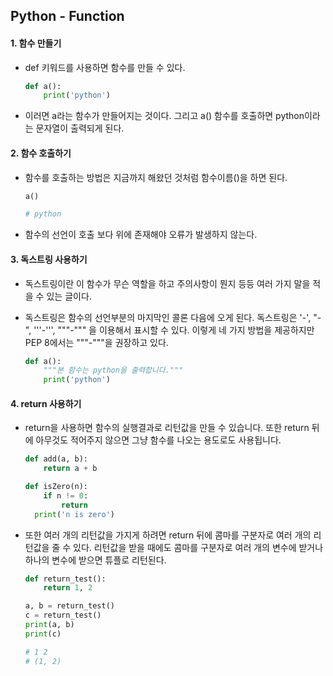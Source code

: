 ## Python - Function

#### 1. 함수 만들기

- def 키워드를 사용하면 함수를 만들 수 있다.

  ```python
  def a():
      print('python')
  ```

- 이러면 a라는 함수가 만들어지는 것이다.
  그리고 a() 함수를 호출하면 python이라는 문자열이 출력되게 된다.

#### 2. 함수 호출하기

- 함수를 호출하는 방법은 지금까지 해왔던 것처럼
  함수이름()을 하면 된다.

  ```python
  a()
  
  # python
  ```

- 함수의 선언이 호출 보다 위에 존재해야 오류가 발생하지 않는다.

#### 3. 독스트링 사용하기

- 독스트링이란 이 함수가 무슨 역할을 하고 주의사항이 뭔지 등등 여러 가지 말을 적을 수 있는 글이다.

- 독스트링은 함수의 선언부분의 마지막인 콜론 다음에 오게 된다.
  독스트링은 '-', "-", '''-''', """-""" 을 이용해서 표시할 수 있다.
  이렇게 네 가지 방법을 제공하지만 PEP 8에서는 """-"""을 권장하고 있다.

  ```python
  def a():
      """본 함수는 python을 출력합니다."""
      print('python')
  ```

#### 4. return 사용하기

- return을 사용하면 함수의 실행결과로 리턴값을 만들 수 있습니다.
  또한 return 뒤에 아무것도 적어주지 않으면 그냥 함수를 나오는 용도로도 사용됩니다.

  ```python
  def add(a, b):
      return a + b
  
  def isZero(n):
      if n != 0:
          return
  	print('n is zero')
  ```

- 또한 여러 개의 리턴값을 가지게 하려면 return 뒤에 콤마를 구분자로 여러 개의 리턴값을 줄 수 있다.
  리턴값을 받을 때에도 콤마를 구분자로 여러 개의 변수에 받거나 하나의 변수에 받으면 튜플로 리턴된다.

  ```python
  def return_test():
      return 1, 2
  
  a, b = return_test()
  c = return_test()
  print(a, b)
  print(c)
  
  # 1 2
  # (1, 2)
  ```

  